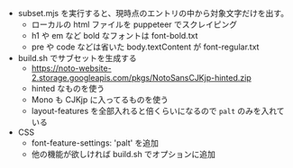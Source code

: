 - subset.mjs を実行すると、現時点のエントリの中から対象文字だけを出す。
  - ローカルの html ファイルを puppeteer でスクレイピング
  - h1 や em など bold なフォントは font-bold.txt
  - pre や code などは省いた body.textContent が font-regular.txt
- build.sh でサブセットを生成する
  - https://noto-website-2.storage.googleapis.com/pkgs/NotoSansCJKjp-hinted.zip
  - hinted なものを使う
  - Mono も CJKjp に入ってるものを使う
  - layout-features を全部入れると倍くらいになるので `palt` のみを入れている
- CSS
  - font-feature-settings: 'palt' を追加
  - 他の機能が欲しければ build.sh でオプションに追加
